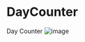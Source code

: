 # DayCounter
 Day Counter
![image](https://user-images.githubusercontent.com/67759970/135554810-f9b94d52-fe06-481f-9b2d-4c4f41e690c9.png)
